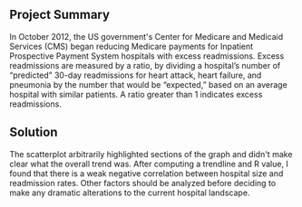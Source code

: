 ## Project Summary
In October 2012, the US government's Center for Medicare and Medicaid Services (CMS) began reducing Medicare payments for Inpatient Prospective Payment System hospitals with excess readmissions. Excess readmissions are measured by a ratio, by dividing a hospital’s number of “predicted” 30-day readmissions for heart attack, heart failure, and pneumonia by the number that would be “expected,” based on an average hospital with similar patients. A ratio greater than 1 indicates excess readmissions.

## Solution
The scatterplot arbitrarily highlighted sections of the graph and didn't make clear what the overall trend was. After computing a trendline and R value, I found that there is a weak negative correlation between hospital size and readmission rates. Other factors should be analyzed before deciding to make any dramatic alterations to the current hospital landscape.